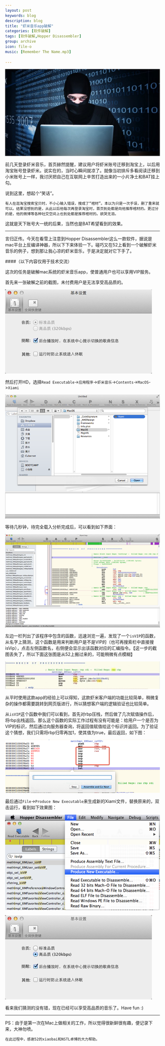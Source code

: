 ```yaml
---
layout: post
keywords: blog
description: blog
title: "虾米音乐app破解"
categories: [软件破解]
tags: [软件破解,Hopper Disassembler]
group: archive
icon: file-o
music: [Remember The Name.mp3]

---
```


![image](/assets/images/2014-03-31-xiami.jpeg)

前几天登录虾米音乐，首页赫然提醒，建议用户将虾米账号迁移到淘宝上，以后用淘宝账号登录虾米。说实在的，当时心瞬间就凉了。就像当初排斥多看阅读迁移到小米账号上一样，我讨厌把自己在互联网上辛苦打造出来的一小片净土和BAT挂上勾。

说到这里，想起个“笑话”。

`有人在逛淘宝搜索宝贝时，不小心输入错误，搜成了“棺材”。本以为只是一次手误，删了重来就可以。结果没想到的是，从此以后他每次再登录淘宝时，首页到处都是向他推荐棺材的。更过分的是，他的微博等各种社交空间上也到处都是推荐棺材的。欲哭无泪。`

这就是天下账号大一统的后果，当然也是BAT希望看到的效果。

---

言归正传。今天在看雪上注意到Hopper Disassembler这么一款软件，据说是mac平台上反编译神器，所以下下来体验一下。碰巧又在52上看到一个破解虾米音乐的例子，想到那让我心凉的虾米音乐，于是决定就对它下手了。

####（以下内容仅用于技术交流）

这次的任务是破解mac系统的虾米音乐app，使普通用户也可以享用VIP服务。

首先来一张破解之前的截图，未付费用户是无法享受高品质的。

![image](/assets/images/2014-03-31-xiami-1.png)

然后打开HD，选择`Read Executable`->`应用程序`->`虾米音乐`->`Contents`->`MacOS`->`Xiami`

![image](/assets/images/2014-03-31-xiami-2.png)

等待几秒钟，待完全载入分析完成后，可以看到如下界面：

![image](/assets/images/2014-03-31-xiami-3.png)

左边一栏列出了该程序中包含的函数，迅速浏览一遍，发现了一个`isVIP`的函数，从名字上猜测，这个函数是用来判断用户是不是VIP的（也可再搜索栏中直接搜isVip），点击左侧函数名，右侧便会显示出该函数对应的汇编指令。【这一步的截图丢失了，所以下面这张图是从52上搬过来的，可能稍微有点模糊】

![image](/assets/images/2014-03-31-xiami-4.png)

从平时使用这款app的经验上可以得知，这款虾米客户端的功能比较简单，稍微复杂的操作都需要跳转到网页版进行，所以猜想客户端的逻辑验证也比较简单。

从`isVIP`这个函数中我们可以看到，首先对rbp压栈，然后做了几次赋值操作后，将rbp出栈返回。那么这个函数的实际工作过程有没有可能是：给用户一个是否为VIP的标识，然后通过向服务器查询，将返回值赋值给这个标识并返回。为了验证这个猜想，我们只需将rbp归零再加1，使其值为true，最后返回，如下图：

![image](/assets/images/2014-03-31-xiami-5.png)

最后通过`File`->`Produce New Executable`来生成新的Xiami文件，替换原来的，双击运行，看到如下效果图：

![image](/assets/images/2014-03-31-xiami-6.png)

![image](/assets/images/2014-03-31-xiami-7.png)

看来我们猜测的没有错，现在已经可以享受高品质的音乐了。Have fun :)

---

PS：由于是第一次在Mac上做相关的工作，所以觉得很新鲜很有趣，便记录下来，大神勿喷。

	在此过程中，感谢52的xiaobai和NSTL卓博的大力帮助。

